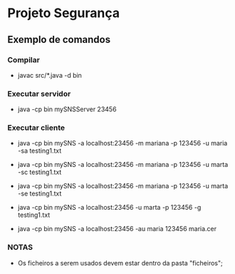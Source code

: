 # Projeto Segurança
## Exemplo de comandos
### Compilar
- javac src/*.java -d bin
### Executar servidor
- java -cp bin mySNSServer 23456

### Executar cliente
- java -cp bin mySNS -a localhost:23456 -m mariana -p 123456 -u maria -sa testing1.txt

- java -cp bin mySNS -a localhost:23456 -m mariana -p 123456 -u marta -sc testing1.txt

- java -cp bin mySNS -a localhost:23456 -m mariana -p 123456 -u marta -se testing1.txt

- java -cp bin mySNS -a localhost:23456 -u marta -p 123456 -g testing1.txt

- java -cp bin mySNS -a localhost:23456 -au maria 123456 maria.cer 


### NOTAS
- Os ficheiros a serem usados devem estar dentro da pasta "ficheiros"; 
